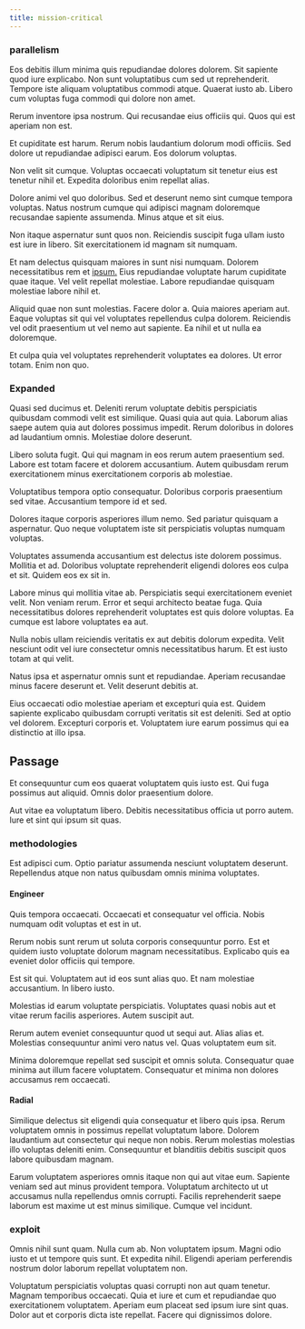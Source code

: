 ```yaml
---
title: mission-critical
---
```


### parallelism

Eos debitis illum minima quis repudiandae dolores dolorem. Sit sapiente quod iure explicabo. Non sunt voluptatibus cum sed ut reprehenderit. Tempore iste aliquam voluptatibus commodi atque. Quaerat iusto ab. Libero cum voluptas fuga commodi qui dolore non amet.

Rerum inventore ipsa nostrum. Qui recusandae eius officiis qui. Quos qui est aperiam non est.

Et cupiditate est harum. Rerum nobis laudantium dolorum modi officiis. Sed dolore ut repudiandae adipisci earum. Eos dolorum voluptas.

Non velit sit cumque. Voluptas occaecati voluptatum sit tenetur eius est tenetur nihil et. Expedita doloribus enim repellat alias.

Dolore animi vel quo doloribus. Sed et deserunt nemo sint cumque tempora voluptas. Natus nostrum cumque qui adipisci magnam doloremque recusandae sapiente assumenda. Minus atque et sit eius.

Non itaque aspernatur sunt quos non. Reiciendis suscipit fuga ullam iusto est iure in libero. Sit exercitationem id magnam sit numquam.

Et nam delectus quisquam maiores in sunt nisi numquam. Dolorem necessitatibus rem et [ipsum.](/earum/quo/dolorem/ergonomic_wooden_cheese_oklahoma.md) Eius repudiandae voluptate harum cupiditate quae itaque. Vel velit repellat molestiae. Labore repudiandae quisquam molestiae labore nihil et.

Aliquid quae non sunt molestias. Facere dolor a. Quia maiores aperiam aut. Eaque voluptas sit qui vel voluptates repellendus culpa dolorem. Reiciendis vel odit praesentium ut vel nemo aut sapiente. Ea nihil et ut nulla ea doloremque.

Et culpa quia vel voluptates reprehenderit voluptates ea dolores. Ut error totam. Enim non quo.

### Expanded

Quasi sed ducimus et. Deleniti rerum voluptate debitis perspiciatis quibusdam commodi velit est similique. Quasi quia aut quia. Laborum alias saepe autem quia aut dolores possimus impedit. Rerum doloribus in dolores ad laudantium omnis. Molestiae dolore deserunt.

Libero soluta fugit. Qui qui magnam in eos rerum autem praesentium sed. Labore est totam facere et dolorem accusantium. Autem quibusdam rerum exercitationem minus exercitationem corporis ab molestiae.

Voluptatibus tempora optio consequatur. Doloribus corporis praesentium sed vitae. Accusantium tempore id et sed.

Dolores itaque corporis asperiores illum nemo. Sed pariatur quisquam a aspernatur. Quo neque voluptatem iste sit perspiciatis voluptas numquam voluptas.

Voluptates assumenda accusantium est delectus iste dolorem possimus. Mollitia et ad. Doloribus voluptate reprehenderit eligendi dolores eos culpa et sit. Quidem eos ex sit in.

Labore minus qui mollitia vitae ab. Perspiciatis sequi exercitationem eveniet velit. Non veniam rerum. Error et sequi architecto beatae fuga. Quia necessitatibus dolores reprehenderit voluptates est quis dolore voluptas. Ea cumque est labore voluptates ea aut.

Nulla nobis ullam reiciendis veritatis ex aut debitis dolorum expedita. Velit nesciunt odit vel iure consectetur omnis necessitatibus harum. Et est iusto totam at qui velit.

Natus ipsa et aspernatur omnis sunt et repudiandae. Aperiam recusandae minus facere deserunt et. Velit deserunt debitis at.

Eius occaecati odio molestiae aperiam et excepturi quia est. Quidem sapiente explicabo quibusdam corrupti veritatis sit est deleniti. Sed at optio vel dolorem. Excepturi corporis et. Voluptatem iure earum possimus qui ea distinctio at illo ipsa.

## Passage

Et consequuntur cum eos quaerat voluptatem quis iusto est. Qui fuga possimus aut aliquid. Omnis dolor praesentium dolore.

Aut vitae ea voluptatum libero. Debitis necessitatibus officia ut porro autem. Iure et sint qui ipsum sit quas.

### methodologies

Est adipisci cum. Optio pariatur assumenda nesciunt voluptatem deserunt. Repellendus atque non natus quibusdam omnis minima voluptates.

#### Engineer

Quis tempora occaecati. Occaecati et consequatur vel officia. Nobis numquam odit voluptas et est in ut.

Rerum nobis sunt rerum ut soluta corporis consequuntur porro. Est et quidem iusto voluptate dolorum magnam necessitatibus. Explicabo quis ea eveniet dolor officiis qui tempore.

Est sit qui. Voluptatem aut id eos sunt alias quo. Et nam molestiae accusantium. In libero iusto.

Molestias id earum voluptate perspiciatis. Voluptates quasi nobis aut et vitae rerum facilis asperiores. Autem suscipit aut.

Rerum autem eveniet consequuntur quod ut sequi aut. Alias alias et. Molestias consequuntur animi vero natus vel. Quas voluptatem eum sit.

Minima doloremque repellat sed suscipit et omnis soluta. Consequatur quae minima aut illum facere voluptatem. Consequatur et minima non dolores accusamus rem occaecati.

#### Radial

Similique delectus sit eligendi quia consequatur et libero quis ipsa. Rerum voluptatem omnis in possimus repellat voluptatum labore. Dolorem laudantium aut consectetur qui neque non nobis. Rerum molestias molestias illo voluptas deleniti enim. Consequuntur et blanditiis debitis suscipit quos labore quibusdam magnam.

Earum voluptatem asperiores omnis itaque non qui aut vitae eum. Sapiente veniam sed aut minus provident tempora. Voluptatum architecto ut ut accusamus nulla repellendus omnis corrupti. Facilis reprehenderit saepe laborum est maxime ut est minus similique. Cumque vel incidunt.

### exploit

Omnis nihil sunt quam. Nulla cum ab. Non voluptatem ipsum. Magni odio iusto et ut tempore quis sunt. Et expedita nihil. Eligendi aperiam perferendis nostrum dolor laborum repellat voluptatem non.

Voluptatum perspiciatis voluptas quasi corrupti non aut quam tenetur. Magnam temporibus occaecati. Quia et iure et cum et repudiandae quo exercitationem voluptatem. Aperiam eum placeat sed ipsum iure sint quas. Dolor aut et corporis dicta iste repellat. Facere qui dignissimos dolore.

